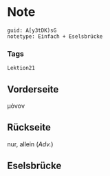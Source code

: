 # Note
```
guid: A[y3tDK)sG
notetype: Einfach + Eselsbrücke
```

### Tags
```
Lektion21
```

## Vorderseite
μόνον

## Rückseite
nur, allein (<i>Adv.</i>)

## Eselsbrücke


